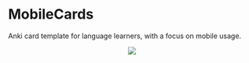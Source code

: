 # MobileCards
Anki card template for language learners, with a focus on mobile usage.
<p align="center">
  <img src="![ankicards](https://github.com/user-attachments/assets/a1eec10a-b316-4621-b329-19fa8abbef38)" />
</p>
